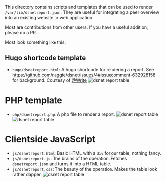 This directory contains scripts and templates that can be used to render
`/var/lib/dsnetreport.json`. They are useful for integrating a peer overview
into an existing website or web application.

Most are contributions from other users. If you have a useful addition, please
do a PR.

Most look something like this:

## Hugo shortcode template
* `hugo/dsnetreport.html`: A hugo shortcode for rendering a report. See https://github.com/naggie/dsnet/issues/4#issuecomment-632928158 for background. Courtesy of [@Write](https://github.com/Write)
![dsnet report table](https://raw.githubusercontent.com/naggie/dsnet/master/etc/report.png)

# PHP template
* `php/dsnetreport.php`: A php file to render a report.
![dsnet report table](https://user-images.githubusercontent.com/541722/82712747-0cf42180-9c89-11ea-92fa-0974a34c5c79.jpg)
![dsnet report table](https://user-images.githubusercontent.com/541722/82712745-0a91c780-9c89-11ea-91a8-828e0be38951.jpg)

# Clientside JavaScript
* `js/dsnetreport.html`: Basic HTML with a `div` for our table, nothing fancy.
* `js/dsnetreport.js`: The brains of the operation. Fetches `dsnetreport.json` and turns it into a HTML table.
* `js/dsnetreport.css`: The beauty of the operation. Makes the table look rather dapper.
![dsnet report table](https://user-images.githubusercontent.com/1956773/83567062-e8b20380-a518-11ea-98b2-40176c73a1da.png)

